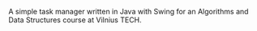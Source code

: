 A simple task manager written in Java with Swing for an Algorithms and Data Structures course at Vilnius TECH.
